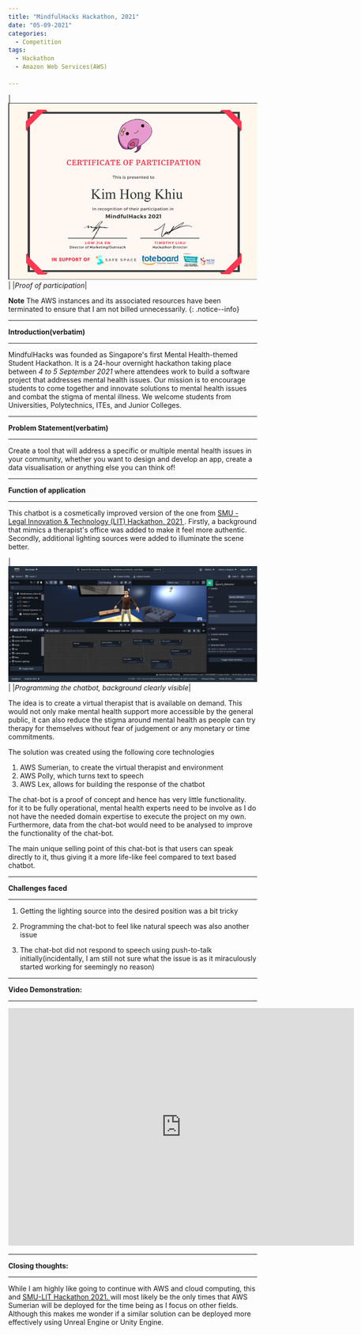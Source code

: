 ```yaml
---
title: "MindfulHacks Hackathon, 2021"
date: "05-09-2021"
categories:
  - Competition
tags:
  - Hackathon
  - Amazon Web Services(AWS)

---
```


|![proof](/assets/images/Hackathon-MindFull-2021/MindFull-2021_cert.png)|
|<em>Proof of participation</em>|

**Note** The AWS instances and its associated resources have been terminated to ensure that I am not billed unnecessarily.
{: .notice--info}

***

<strong>Introduction(verbatim)</strong>

***
MindfulHacks was founded as Singapore's first Mental Health-themed Student Hackathon. It is a 24-hour overnight hackathon taking place between<em> 4 to 5 September 2021</em> where attendees work to build a software project that addresses mental health issues. Our mission is to encourage students to come together and innovate solutions to mental health issues and combat the stigma of mental illness. We welcome students from Universities, Polytechnics, ITEs, and Junior Colleges.

***
<strong>Problem Statement(verbatim)</strong>

***

 Create a tool that will address a specific or multiple mental health issues in your community, whether you want to design and develop an app, create a data visualisation or anything else you can think of!

***

<strong>Function of application</strong>

***
This chatbot is a cosmetically improved version of the one from 
<a href="https://khkhiu.github.io/competition/Hackathon_SMU-LIT-Hackathon-2021/"> SMU - Legal Innovation & Technology (LIT) Hackathon, 2021 </a>. Firstly, a background that mimics a therapist's office was added to make it feel more authentic. Secondly, additional lighting sources were added to illuminate the scene better.

|![Programming chatbot](/assets/images/Hackathon-MindFull-2021/AWS_Sumerian.png)|
|<em>Programming the chatbot, background clearly visible</em>|

The idea is to create a virtual therapist that is available on demand. This would not only make mental health support more accessible by the general public, it can also reduce the stigma around mental health as people can try therapy for themselves without fear of judgement or any monetary or time commitments.

The solution was created using the following core technologies
1. AWS Sumerian, to create the virtual therapist and environment
2. AWS Polly, which turns text to speech
3. AWS Lex, allows for building the response of the chatbot

The chat-bot is a proof of concept and hence has very little functionality. for it to be fully operational, mental health experts need to be involve as I do not have the needed domain expertise to execute the project on my own. Furthermore, data from the chat-bot would need to be analysed to improve the functionality of the chat-bot.

The main unique selling point of this chat-bot is that users can speak directly to it, thus giving it a more life-like feel compared to text based chatbot.

***

<strong>Challenges faced</strong>

***

1. Getting the lighting source into the desired position was a bit tricky

2. Programming the chat-bot to feel like natural speech was also another issue

3. The chat-bot did not respond to speech using push-to-talk initially(incidentally, I am still not sure what the issue is as it miraculously started working for seemingly no reason)


***

<strong>Video Demonstration:</strong>

***

<div class="embed-container">
  <iframe
      src="https://youtube.com/embed/Qk_C7c5Wzqs"
      width="700"
      height="480"
      frameborder="0"
      allowfullscreen="">
  </iframe>
</div>


***

<strong>Closing thoughts:</strong>

***
While I am highly like going to continue with AWS and cloud computing, this and <a href="https://khkhiu.github.io/competition/Hackathon_SMU-LIT-Hackathon-2021/"> SMU-LIT Hackathon 2021. </a> will most likely be the only times that AWS Sumerian will be deployed for the time being as I focus on other fields. Although this makes me wonder if a similar solution can be deployed more effectively using Unreal Engine or Unity Engine.